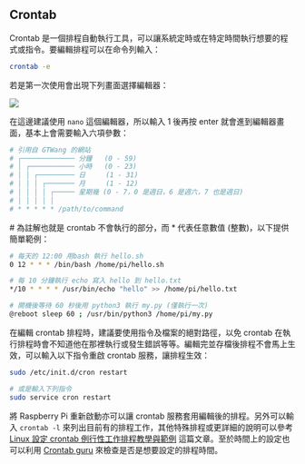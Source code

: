 ## Crontab

Crontab 是一個排程自動執行工具，可以讓系統定時或在特定時間執行想要的程式或指令。要編輯排程可以在命令列輸入：

```bash
crontab -e
```

若是第一次使用會出現下列畫面選擇編輯器：

![](https://i.imgur.com/TBmlpdD.png)

在這邊建議使用 `nano` 這個編輯器，所以輸入 1 後再按 enter 就會進到編輯器畫面，基本上會需要輸入六項參數：

```bash
# 引用自 GTWang 的網站
# ┌───────────── 分鐘   (0 - 59)
# │ ┌─────────── 小時   (0 - 23)
# │ │ ┌───────── 日     (1 - 31)
# │ │ │ ┌─────── 月     (1 - 12)
# │ │ │ │ ┌───── 星期幾 (0 - 7，0 是週日，6 是週六，7 也是週日)
# │ │ │ │ │
# * * * * * /path/to/command
```

\# 為註解也就是 crontab 不會執行的部分，而 \* 代表任意數值 (整數)，以下提供簡單範例：

```bash
# 每天的 12:00 用bash 執行 hello.sh
0 12 * * * /bin/bash /home/pi/hello.sh

# 每 10 分鐘執行 echo 寫入 hello 到 hello.txt
*/10 * * * * /usr/bin/echo "hello" >> /home/pi/hello.txt

# 開機後等待 60 秒後用 python3 執行 my.py (僅執行一次)
@reboot sleep 60 ; /usr/bin/python3 /home/pi/my.py    
```

在編輯 crontab 排程時，建議要使用指令及檔案的絕對路徑，以免 crontab 在執行排程時會不知道他在那裡執行或發生錯誤等等。編輯完並存檔後排程不會馬上生效，可以輸入以下指令重啟 crontab 服務，讓排程生效：

```bash
sudo /etc/init.d/cron restart

# 或是輸入下列指令
sudo service cron restart
```

將 Raspberry Pi 重新啟動亦可以讓 crontab 服務套用編輯後的排程。另外可以輸入 `crontab -l` 來列出目前有的排程工作，其他特殊排程或更詳細的說明可以參考 [Linux 設定 crontab 例行性工作排程教學與範例](https://blog.gtwang.org/linux/linux-crontab-cron-job-tutorial-and-examples/) 這篇文章。至於時間上的設定也可以利用 [Crontab guru](https://crontab.guru/) 來檢查是否是想要設定的排程時間。